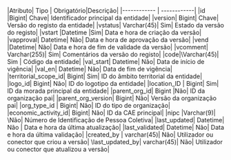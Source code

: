 
|Atributo| Tipo | Obrigatório|Descrição|
|------------ | ------------|
|id	|Bigint|	Chave|	Identificador principal da entidade|
|version|	Bigint|	Chave|	Versão do registo da entidade|
|vstatus|	Varchar(45)|	Sim|	Estado da versão do registo|
|vstart	|Datetime	|Sim|	Data e hora de criação da versão|
|vapproval|	Datetime|	Não|	Data e hora de aprovação da versão|
|vend	|Datetime|	Não|	Data e hora de fim de validade da versão|
|vcomment|	Varchar(255)|	Sim|	Comentários da versão do registo|
|code|\Varchar(45)|	Sim |	Código da entidade|
|val_start|	Datetime|	Não|	Data de início de vigência|
|val_en|	Datetime|	Não|	Data de fim de vigência|
|territorial_scope_id|	Bigint|	Sim|	ID do âmbito territorial da entidade|
|logo_id|	Bigint|	Não|	ID do logotipo da entidade|
|location_ID | Bigint|	Sim|	ID da morada principal da entidade|
|parent_org_id|	Bigint	|Não|	ID da organização pai|
|parent_org_version\|	Bigint|	Não| Versão da organização pai|
|org_type_id	| Bigint|	Não|	ID do tipo de organização|
|economic_activity_id|	Bigint|	Não|	ID da CAE principal|
|nipc	|Varchar(9)|	\Não| 	Número de Identificação de Pessoa Coletiva|
|last_updated|	Datetime|	Não |	Data e hora da última atualização|
|last_validated|	Datetime|	Não|	Data e hora da última validação|
|created_by	| varchar(45)|	Não|	Utilizador ou conector que criou a versão|
\last_updated_by|	varchar(45)|	Não|	Utilizador ou conector que atualizou a versão|
